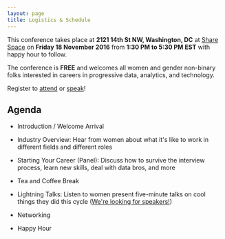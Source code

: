 ```yaml
---
layout: page
title: Logistics & Schedule 
---
```


This conference takes place at **2121 14th St NW, Washington, DC** at [Share Space](http://www.sharespacedc.com/) on **Friday 18 November 2016** from **1:30 PM to 5:30 PM EST** with happy hour to follow.

The conference is **FREE** and welcomes all women and gender non-binary folks interested in careers in progressive data, analytics, and technology.

Register to [attend](/register/) or [speak](/speakers/)!

## Agenda

* Introduction / Welcome Arrival

* Industry Overview: Hear from women about what it's like to work in different fields and different roles
 
* Starting Your Career (Panel): Discuss how to survive the interview process, learn new skills, deal with data bros, and more

* Tea and Coffee Break

* Lightning Talks: Listen to women present five-minute talks on cool things they did this cycle ([We're looking for speakers!](/speakers/))

* Networking

* Happy Hour
